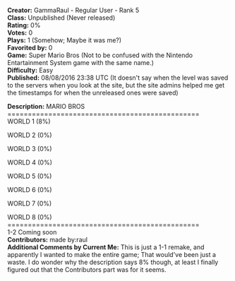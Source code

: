 **Creator:** GammaRaul - Regular User - Rank 5 <br>
**Class:** Unpublished (Never released) <br>
**Rating:** 0% <br>
**Votes:** 0 <br>
**Plays:** 1 (Somehow; Maybe it was me?) <br>
**Favorited by:** 0 <br>
**Game:** Super Mario Bros (Not to be confused with the Nintendo Entartainment System game with the same name.) <br>
**Difficulty:** Easy <br>
**Published:** 08/08/2016 23:38 UTC (It doesn't say when the level was saved to the servers when you look at the site, but the site admins helped me get the timestamps for when the unreleased ones were saved)

**Description:** MARIO BROS<br>
===============================================<br>
WORLD 1 (8%)

WORLD 2 (0%)

WORLD 3 (0%)

WORLD 4 (0%)

WORLD 5 (0%)

WORLD 6 (0%)

WORLD 7 (0%)

WORLD 8 (0%)<br>
===============================================<br>
1-2 Coming soon <br>
**Contributors:** made by:raul <br>
**Additional Comments by Current Me:** This is just a 1-1 remake, and apparently I wanted to make the entire game; That would've been just a waste. I do wonder why the description says 8% though, at least I finally figured out that the Contributors part was for it seems.
